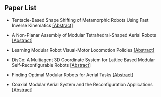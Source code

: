 ## Paper List

- Tentacle-Based Shape Shifting of Metamorphic Robots Using Fast Inverse Kinematics
[[Abstract]](https://events.infovaya.com/presentation?id=94859)

- A Non-Planar Assembly of Modular Tetrahedral-Shaped Aerial Robots
[[Abstract]](https://events.infovaya.com/presentation?id=94862)

- Learning Modular Robot Visual-Motor Locomotion Policies
[[Abstract]](https://events.infovaya.com/presentation?id=94865)

- DisCo: A Multiagent 3D Coordinate System for Lattice Based Modular Self-Reconfigurable Robots
[[Abstract]](https://events.infovaya.com/presentation?id=94868)

- Finding Optimal Modular Robots for Aerial Tasks
[[Abstract]](https://events.infovaya.com/presentation?id=94871)

- Coaxial Modular Aerial System and the Reconfiguration Applications
[[Abstract]](https://events.infovaya.com/presentation?id=94874)


